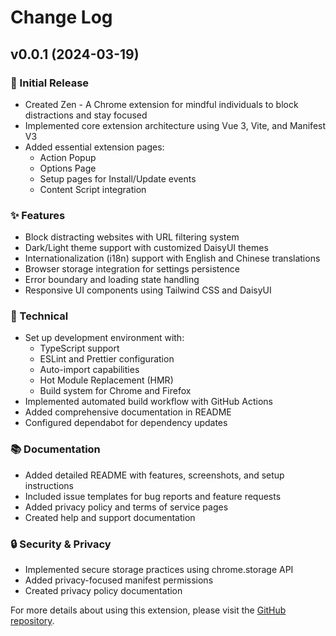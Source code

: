 # Change Log

## v0.0.1 (2024-03-19)

### 🎉 Initial Release

- Created Zen - A Chrome extension for mindful individuals to block distractions and stay focused
- Implemented core extension architecture using Vue 3, Vite, and Manifest V3
- Added essential extension pages:
  - Action Popup
  - Options Page
  - Setup pages for Install/Update events
  - Content Script integration

### ✨ Features

- Block distracting websites with URL filtering system
- Dark/Light theme support with customized DaisyUI themes
- Internationalization (i18n) support with English and Chinese translations
- Browser storage integration for settings persistence
- Error boundary and loading state handling
- Responsive UI components using Tailwind CSS and DaisyUI

### 🔧 Technical

- Set up development environment with:
  - TypeScript support
  - ESLint and Prettier configuration
  - Auto-import capabilities
  - Hot Module Replacement (HMR)
  - Build system for Chrome and Firefox
- Implemented automated build workflow with GitHub Actions
- Added comprehensive documentation in README
- Configured dependabot for dependency updates

### 📚 Documentation

- Added detailed README with features, screenshots, and setup instructions
- Included issue templates for bug reports and feature requests
- Added privacy policy and terms of service pages
- Created help and support documentation

### 🔒 Security & Privacy

- Implemented secure storage practices using chrome.storage API
- Added privacy-focused manifest permissions
- Created privacy policy documentation

For more details about using this extension, please visit the [GitHub repository](https://github.com/superbahbi/zen).
